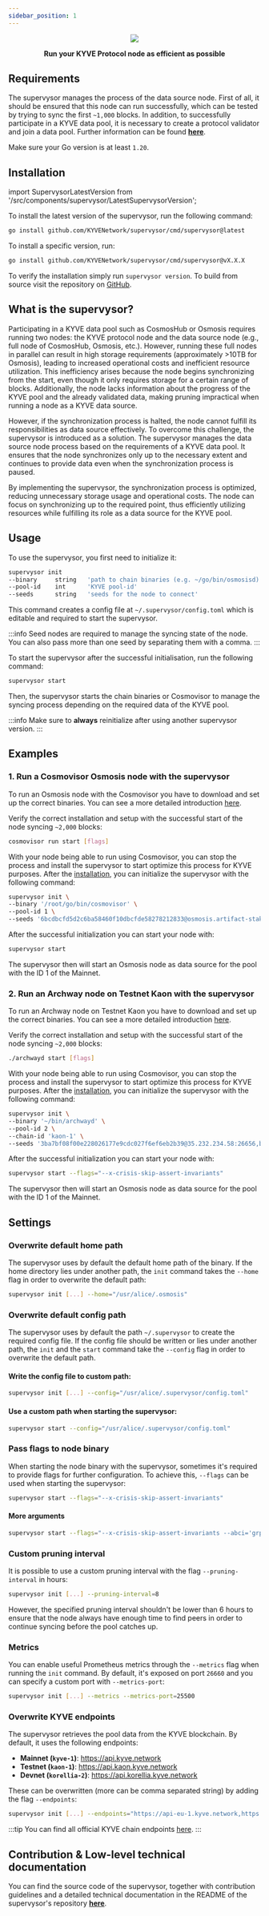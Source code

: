 ```yaml
---
sidebar_position: 1
---
```


<p align="center">
  <img style={{borderRadius: '10px'}} src="/img/supervysor/banner.png" />
</p>

<p align="center">
<strong>Run your KYVE Protocol node as efficient as possible</strong>
</p>

## Requirements

The supervysor manages the process of the data source node. First of all, it should be ensured that this node can run successfully, which can be tested by trying to sync the first `~1,000` blocks. In addition, to successfully participate in a KYVE data pool, it is necessary to create a protocol validator and join a data pool. Further information can be found [**here**](/validators/protocol_nodes/overview).

Make sure your Go version is at least ```1.20```.

## Installation


import SupervysorLatestVersion from '/src/components/supervysor/LatestSupervysorVersion';

To install the latest version <strong><SupervysorLatestVersion /></strong> of the supervysor, run the following command:

```bash
go install github.com/KYVENetwork/supervysor/cmd/supervysor@latest
```

To install a specific version, run:

```bash
go install github.com/KYVENetwork/supervysor/cmd/supervysor@vX.X.X
```

To verify the installation simply run `supervysor version`. To build from source visit the repository on [GitHub](https://github.com/KYVENetwork/supervysor).

## What is the supervysor?
Participating in a KYVE data pool such as CosmosHub or Osmosis requires running two nodes: the KYVE protocol node and the data source node (e.g., full node of CosmosHub, Osmosis, etc.). However, running these full nodes in parallel can result in high storage requirements (approximately >10TB for Osmosis), leading to increased operational costs and inefficient resource utilization. This inefficiency arises because the node begins synchronizing from the start, even though it only requires storage for a certain range of blocks. Additionally, the node lacks information about the progress of the KYVE pool and the already validated data, making pruning impractical when running a node as a KYVE data source.

However, if the synchronization process is halted, the node cannot fulfill its responsibilities as data source effectively. To overcome this challenge, the supervysor is introduced as a solution. The supervysor manages the data source node process based on the requirements of a KYVE data pool. It ensures that the node synchronizes only up to the necessary extent and continues to provide data even when the synchronization process is paused.

By implementing the supervysor, the synchronization process is optimized, reducing unnecessary storage usage and operational costs. The node can focus on synchronizing up to the required point, thus efficiently utilizing resources while fulfilling its role as a data source for the KYVE pool.

## Usage

To use the supervysor, you first need to initialize it:

```bash
supervysor init
--binary     string   'path to chain binaries (e.g. ~/go/bin/osmosisd)'
--pool-id    int      'KYVE pool-id'
--seeds      string   'seeds for the node to connect'
```

This command creates a config file at ```~/.supervysor/config.toml``` which is editable and required to start the supervysor.

:::info
Seed nodes are required to manage the syncing state of the node. You can also pass more than one seed by separating them with a comma. 
:::

To start the supervysor after the successful initialisation, run the following command:

```bash
supervysor start
```

Then, the supervysor starts the chain binaries or Cosmovisor to manage the syncing process depending on the required data of the KYVE pool.

:::info
Make sure to **always** reinitialize after using another supervysor version.
:::

## Examples

### 1. Run a Cosmovisor Osmosis node with the supervysor

To run an Osmosis node with the Cosmovisor you have to download and set up the correct binaries. You can see a more detailed
introduction [here](/validators/protocol_nodes/pools/osmosis/run_osmosis_node).

Verify the correct installation and setup with the successful start of the node syncing `~2,000` blocks:

```bash
cosmovisor run start [flags]
```

With your node being able to run using Cosmovisor, you can stop the process and install the supervysor to start optimize this process for KYVE purposes. After the [installation](#installation), you can initialize the supervysor with the following command:

```bash
supervysor init \
--binary '/root/go/bin/cosmovisor' \
--pool-id 1 \
--seeds '6bcdbcfd5d2c6ba58460f10dbcfde58278212833@osmosis.artifact-staking.io:26656,ade4d8bc8cbe014af6ebdf3cb7b1e9ad36f412c0@seeds.polkachu.com:12556'
```

After the successful initialization you can start your node with:

```bash
supervysor start
```

The supervysor then will start an Osmosis node as data source for the pool with the ID 1 of the Mainnet.

### 2. Run an Archway node on Testnet Kaon with the supervysor

To run an Archway node on Testnet Kaon you have to download and set up the correct binaries. You can see a more detailed
introduction [here](/validators/protocol_nodes/pools/archway/run_archway_node).

Verify the correct installation and setup with the successful start of the node syncing `~2,000` blocks:

```bash
./archwayd start [flags]
```

With your node being able to run using Cosmovisor, you can stop the process and install the supervysor to start optimize this process for KYVE purposes. After the [installation](#installation), you can initialize the supervysor with the following command:

```bash
supervysor init \
--binary '~/bin/archwayd' \
--pool-id 2 \
--chain-id 'kaon-1' \
--seeds '3ba7bf08f00e228026177e9cdc027f6ef6eb2b39@35.232.234.58:26656,b308dda41e4db2ee00852d91846f981c49943d46@161.97.96.91:46656'
```

After the successful initialization you can start your node with:

```bash
supervysor start --flags="--x-crisis-skip-assert-invariants"
```

The supervysor then will start an Osmosis node as data source for the pool with the ID 1 of the Mainnet.


## Settings

### Overwrite default home path

The supervysor uses by default the default home path of the binary. If the home directory lies
under another path, the `init` command takes the `--home` flag in order to overwrite the default path:

```bash
supervysor init [...] --home="/usr/alice/.osmosis"
```

### Overwrite default config path

The supervysor uses by default the path `~/.supervysor` to create the required config file. If the config file should be written
or lies under another path, the `init` and the `start` command take the `--config` flag in order to overwrite the default path.

#### Write the config file to custom path:

```bash
supervysor init [...] --config="/usr/alice/.supervysor/config.toml"
```

#### Use a custom path when starting the supervysor:

```bash
supervysor start --config="/usr/alice/.supervysor/config.toml"
```

### Pass flags to node binary
When starting the node binary with the supervysor, sometimes it's required to provide flags for further configuration. 
To achieve this, `--flags` can be used when starting the supervysor:

```bash
supervysor start --flags="--x-crisis-skip-assert-invariants"
```

#### More arguments

```bash
supervysor start --flags="--x-crisis-skip-assert-invariants --abci='grpc'"
```

### Custom pruning interval
It is possible to use a custom pruning interval with the flag `--pruning-interval` in hours:
```bash
supervysor init [...] --pruning-interval=8
```

However, the specified pruning interval shouldn't be lower than 6 hours to ensure that the node always have enough time to find peers in order to continue syncing before the pool catches up.


### Metrics

You can enable useful Prometheus metrics through the `--metrics` flag when running the `init` command. By default, it's exposed on port `26660` and you can specify a custom port with `--metrics-port`:

```bash
supervysor init [...] --metrics --metrics-port=25500
```

### Overwrite KYVE endpoints

The supervysor retrieves the pool data from the KYVE blockchain. By default, it uses the following
endpoints:

- **Mainnet (`kyve-1`)**: https://api.kyve.network
- **Testnet (`kaon-1`)**: https://api.kaon.kyve.network
- **Devnet (`korellia-2`)**: https://api.korellia.kyve.network

These can be overwritten (more can be comma separated string) by adding the flag `--endpoints`:

```bash
supervysor init [...] --endpoints="https://api-eu-1.kyve.network,https://api.kyve.network"
```

:::tip
You can find all official KYVE chain endpoints [here](/introduction/networks).
:::

## Contribution & Low-level technical documentation

You can find the source code of the supervysor, together with contribution guidelines and a detailed technical
documentation in the README of the supervysor's repository **[here](https://github.com/KYVENetwork/supervysor)**.

